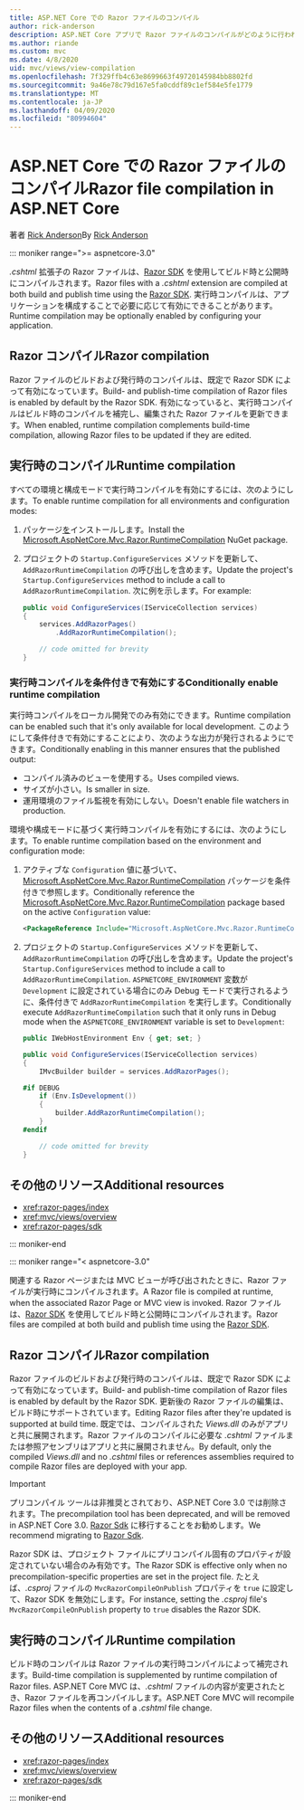 ```yaml
---
title: ASP.NET Core での Razor ファイルのコンパイル
author: rick-anderson
description: ASP.NET Core アプリで Razor ファイルのコンパイルがどのように行われるかについて説明します。
ms.author: riande
ms.custom: mvc
ms.date: 4/8/2020
uid: mvc/views/view-compilation
ms.openlocfilehash: 7f329ffb4c63e8699663f49720145984bb8802fd
ms.sourcegitcommit: 9a46e78c79d167e5fa0cddf89c1ef584e5fe1779
ms.translationtype: MT
ms.contentlocale: ja-JP
ms.lasthandoff: 04/09/2020
ms.locfileid: "80994604"
---
```

# <a name="razor-file-compilation-in-aspnet-core"></a><span data-ttu-id="266a0-103">ASP.NET Core での Razor ファイルのコンパイル</span><span class="sxs-lookup"><span data-stu-id="266a0-103">Razor file compilation in ASP.NET Core</span></span>

<span data-ttu-id="266a0-104">著者 [Rick Anderson](https://twitter.com/RickAndMSFT)</span><span class="sxs-lookup"><span data-stu-id="266a0-104">By [Rick Anderson](https://twitter.com/RickAndMSFT)</span></span>

::: moniker range=">= aspnetcore-3.0"

<span data-ttu-id="266a0-105">*.cshtml* 拡張子の Razor ファイルは、[Razor SDK](xref:razor-pages/sdk) を使用してビルド時と公開時にコンパイルされます。</span><span class="sxs-lookup"><span data-stu-id="266a0-105">Razor files with a *.cshtml* extension are compiled at both build and publish time using the [Razor SDK](xref:razor-pages/sdk).</span></span> <span data-ttu-id="266a0-106">実行時コンパイルは、アプリケーションを構成することで必要に応じて有効にできることがあります。</span><span class="sxs-lookup"><span data-stu-id="266a0-106">Runtime compilation may be optionally enabled by configuring your application.</span></span>

## <a name="razor-compilation"></a><span data-ttu-id="266a0-107">Razor コンパイル</span><span class="sxs-lookup"><span data-stu-id="266a0-107">Razor compilation</span></span>

<span data-ttu-id="266a0-108">Razor ファイルのビルドおよび発行時のコンパイルは、既定で Razor SDK によって有効になっています。</span><span class="sxs-lookup"><span data-stu-id="266a0-108">Build- and publish-time compilation of Razor files is enabled by default by the Razor SDK.</span></span> <span data-ttu-id="266a0-109">有効になっていると、実行時コンパイルはビルド時のコンパイルを補完し、編集された Razor ファイルを更新できます。</span><span class="sxs-lookup"><span data-stu-id="266a0-109">When enabled, runtime compilation complements build-time compilation, allowing Razor files to be updated if they are edited.</span></span>

## <a name="runtime-compilation"></a><span data-ttu-id="266a0-110">実行時のコンパイル</span><span class="sxs-lookup"><span data-stu-id="266a0-110">Runtime compilation</span></span>

<span data-ttu-id="266a0-111">すべての環境と構成モードで実行時コンパイルを有効にするには、次のようにします。</span><span class="sxs-lookup"><span data-stu-id="266a0-111">To enable runtime compilation for all environments and configuration modes:</span></span>

1. <span data-ttu-id="266a0-112">パッケージ[を](https://www.nuget.org/packages/Microsoft.AspNetCore.Mvc.Razor.RuntimeCompilation/)インストールします。</span><span class="sxs-lookup"><span data-stu-id="266a0-112">Install the [Microsoft.AspNetCore.Mvc.Razor.RuntimeCompilation](https://www.nuget.org/packages/Microsoft.AspNetCore.Mvc.Razor.RuntimeCompilation/) NuGet package.</span></span>

1. <span data-ttu-id="266a0-113">プロジェクトの `Startup.ConfigureServices` メソッドを更新して、`AddRazorRuntimeCompilation` の呼び出しを含めます。</span><span class="sxs-lookup"><span data-stu-id="266a0-113">Update the project's `Startup.ConfigureServices` method to include a call to `AddRazorRuntimeCompilation`.</span></span> <span data-ttu-id="266a0-114">次に例を示します。</span><span class="sxs-lookup"><span data-stu-id="266a0-114">For example:</span></span>

    ```csharp
    public void ConfigureServices(IServiceCollection services)
    {
        services.AddRazorPages()
            .AddRazorRuntimeCompilation();

        // code omitted for brevity
    }
    ```

### <a name="conditionally-enable-runtime-compilation"></a><span data-ttu-id="266a0-115">実行時コンパイルを条件付きで有効にする</span><span class="sxs-lookup"><span data-stu-id="266a0-115">Conditionally enable runtime compilation</span></span>

<span data-ttu-id="266a0-116">実行時コンパイルをローカル開発でのみ有効にできます。</span><span class="sxs-lookup"><span data-stu-id="266a0-116">Runtime compilation can be enabled such that it's only available for local development.</span></span> <span data-ttu-id="266a0-117">このようにして条件付きで有効にすることにより、次のような出力が発行されるようにできます。</span><span class="sxs-lookup"><span data-stu-id="266a0-117">Conditionally enabling in this manner ensures that the published output:</span></span>

* <span data-ttu-id="266a0-118">コンパイル済みのビューを使用する。</span><span class="sxs-lookup"><span data-stu-id="266a0-118">Uses compiled views.</span></span>
* <span data-ttu-id="266a0-119">サイズが小さい。</span><span class="sxs-lookup"><span data-stu-id="266a0-119">Is smaller in size.</span></span>
* <span data-ttu-id="266a0-120">運用環境のファイル監視を有効にしない。</span><span class="sxs-lookup"><span data-stu-id="266a0-120">Doesn't enable file watchers in production.</span></span>

<span data-ttu-id="266a0-121">環境や構成モードに基づく実行時コンパイルを有効にするには、次のようにします。</span><span class="sxs-lookup"><span data-stu-id="266a0-121">To enable runtime compilation based on the environment and configuration mode:</span></span>

1. <span data-ttu-id="266a0-122">アクティブな `Configuration` 値に基づいて、[Microsoft.AspNetCore.Mvc.Razor.RuntimeCompilation](https://www.nuget.org/packages/Microsoft.AspNetCore.Mvc.Razor.RuntimeCompilation/) パッケージを条件付きで参照します。</span><span class="sxs-lookup"><span data-stu-id="266a0-122">Conditionally reference the [Microsoft.AspNetCore.Mvc.Razor.RuntimeCompilation](https://www.nuget.org/packages/Microsoft.AspNetCore.Mvc.Razor.RuntimeCompilation/) package based on the active `Configuration` value:</span></span>

    ```xml
    <PackageReference Include="Microsoft.AspNetCore.Mvc.Razor.RuntimeCompilation" Version="3.1.0" Condition="'$(Configuration)' == 'Debug'" />
    ```

1. <span data-ttu-id="266a0-123">プロジェクトの `Startup.ConfigureServices` メソッドを更新して、`AddRazorRuntimeCompilation` の呼び出しを含めます。</span><span class="sxs-lookup"><span data-stu-id="266a0-123">Update the project's `Startup.ConfigureServices` method to include a call to `AddRazorRuntimeCompilation`.</span></span> <span data-ttu-id="266a0-124">`ASPNETCORE_ENVIRONMENT` 変数が `Development` に設定されている場合にのみ Debug モードで実行されるように、条件付きで `AddRazorRuntimeCompilation` を実行します。</span><span class="sxs-lookup"><span data-stu-id="266a0-124">Conditionally execute `AddRazorRuntimeCompilation` such that it only runs in Debug mode when the `ASPNETCORE_ENVIRONMENT` variable is set to `Development`:</span></span>

    ```csharp
    public IWebHostEnvironment Env { get; set; }

    public void ConfigureServices(IServiceCollection services)
    {
        IMvcBuilder builder = services.AddRazorPages();

    #if DEBUG
        if (Env.IsDevelopment())
        {
            builder.AddRazorRuntimeCompilation();
        }
    #endif

        // code omitted for brevity
    }
    ```

## <a name="additional-resources"></a><span data-ttu-id="266a0-125">その他のリソース</span><span class="sxs-lookup"><span data-stu-id="266a0-125">Additional resources</span></span>

* <xref:razor-pages/index>
* <xref:mvc/views/overview>
* <xref:razor-pages/sdk>

::: moniker-end

::: moniker range="< aspnetcore-3.0"

<span data-ttu-id="266a0-126">関連する Razor ページまたは MVC ビューが呼び出されたときに、Razor ファイルが実行時にコンパイルされます。</span><span class="sxs-lookup"><span data-stu-id="266a0-126">A Razor file is compiled at runtime, when the associated Razor Page or MVC view is invoked.</span></span> <span data-ttu-id="266a0-127">Razor ファイルは、[Razor SDK](xref:razor-pages/sdk) を使用してビルド時と公開時にコンパイルされます。</span><span class="sxs-lookup"><span data-stu-id="266a0-127">Razor files are compiled at both build and publish time using the [Razor SDK](xref:razor-pages/sdk).</span></span>

## <a name="razor-compilation"></a><span data-ttu-id="266a0-128">Razor コンパイル</span><span class="sxs-lookup"><span data-stu-id="266a0-128">Razor compilation</span></span>

<span data-ttu-id="266a0-129">Razor ファイルのビルドおよび発行時のコンパイルは、既定で Razor SDK によって有効になっています。</span><span class="sxs-lookup"><span data-stu-id="266a0-129">Build- and publish-time compilation of Razor files is enabled by default by the Razor SDK.</span></span> <span data-ttu-id="266a0-130">更新後の Razor ファイルの編集は、ビルド時にサポートされています。</span><span class="sxs-lookup"><span data-stu-id="266a0-130">Editing Razor files after they're updated is supported at build time.</span></span> <span data-ttu-id="266a0-131">既定では、コンパイルされた *Views.dll* のみがアプリと共に展開されます。Razor ファイルのコンパイルに必要な *.cshtml* ファイルまたは参照アセンブリはアプリと共に展開されません。</span><span class="sxs-lookup"><span data-stu-id="266a0-131">By default, only the compiled *Views.dll* and no *.cshtml* files or references assemblies required to compile Razor files are deployed with your app.</span></span>

> [!IMPORTANT]
> <span data-ttu-id="266a0-132">プリコンパイル ツールは非推奨とされており、ASP.NET Core 3.0 では削除されます。</span><span class="sxs-lookup"><span data-stu-id="266a0-132">The precompilation tool has been deprecated, and will be removed in ASP.NET Core 3.0.</span></span> <span data-ttu-id="266a0-133">[Razor Sdk](xref:razor-pages/sdk) に移行することをお勧めします。</span><span class="sxs-lookup"><span data-stu-id="266a0-133">We recommend migrating to [Razor Sdk](xref:razor-pages/sdk).</span></span>
>
> <span data-ttu-id="266a0-134">Razor SDK は、プロジェクト ファイルにプリコンパイル固有のプロパティが設定されていない場合のみ有効です。</span><span class="sxs-lookup"><span data-stu-id="266a0-134">The Razor SDK is effective only when no precompilation-specific properties are set in the project file.</span></span> <span data-ttu-id="266a0-135">たとえば、*.csproj* ファイルの `MvcRazorCompileOnPublish` プロパティを `true` に設定して、Razor SDK を無効にします。</span><span class="sxs-lookup"><span data-stu-id="266a0-135">For instance, setting the *.csproj* file's `MvcRazorCompileOnPublish` property to `true` disables the Razor SDK.</span></span>

## <a name="runtime-compilation"></a><span data-ttu-id="266a0-136">実行時のコンパイル</span><span class="sxs-lookup"><span data-stu-id="266a0-136">Runtime compilation</span></span>

<span data-ttu-id="266a0-137">ビルド時のコンパイルは Razor ファイルの実行時コンパイルによって補完されます。</span><span class="sxs-lookup"><span data-stu-id="266a0-137">Build-time compilation is supplemented by runtime compilation of Razor files.</span></span> <span data-ttu-id="266a0-138">ASP.NET Core MVC は、*.cshtml* ファイルの内容が変更されたとき、Razor ファイルを再コンパイルします。</span><span class="sxs-lookup"><span data-stu-id="266a0-138">ASP.NET Core MVC will recompile Razor files when the contents of a *.cshtml* file change.</span></span>

## <a name="additional-resources"></a><span data-ttu-id="266a0-139">その他のリソース</span><span class="sxs-lookup"><span data-stu-id="266a0-139">Additional resources</span></span>

* <xref:razor-pages/index>
* <xref:mvc/views/overview>
* <xref:razor-pages/sdk>

::: moniker-end
